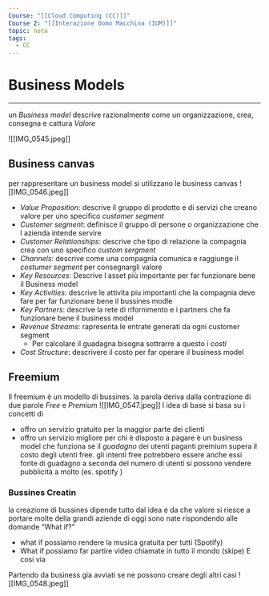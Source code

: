 ```yaml
---
Course: "[[Cloud Computing (CC)]]"
Course 2: "[[Interazione Uomo Macchina (IUM)]]"
topic: nota
tags:
  - CC
---
```




# Business Models
---
un _Business model_ descrive razionalmente come un organizzazione, crea, consegna e cattura _Valore_

![[IMG_0545.jpeg]]
## Business canvas
per rappresentare un business model si utilizzano le business canvas
![[IMG_0546.jpeg]]
- _Value Proposition_: descrive il gruppo di prodotto e di servizi che creano valore per uno specifico _customer segment_
- _Customer segment_: definisce il gruppo di persone o organizzazione che l azienda intende servire
- _Customer Relationships_: descrive che tipo di relazione la compagnia crea con uno specifico _custom sergment_
- _Channels_: descrive come una compagnia comunica e raggiunge il _costumer segment_ per consegnargli valore
- _Key Resources_: Descrive l asset più importante per far funzionare bene il Business model
- _Key Activities_: descrive le attivita piu importanti che la compagnia deve fare per far funzionare bene il bussines modle  
- _Key Partners_: descrive la rete di rifornimento e i partners che fa funzionare bene il business model
- _Revenue Streams_: rapresenta le entrate generati da ogni customer segment
	- Per calcolare il guadagna bisogna sottrarre a questo i _costi_
- _Cost Structure_: descrivere il costo per far operare il business model
 


## Freemium
Il freemium è un modello di bussines. la parola deriva dalla contrazione di due parole _Free_ e _Premium_
![[IMG_0547.jpeg]]
l idea di base si basa su i concetti di 
- offro un servizio gratuito per la maggior parte dei clienti 
- offro un servizio migliore per chi è disposto a pagare 
è un business model che funziona se il _guadagno_ dei utenti paganti premium supera il costo degli utenti free. gli intenti free potrebbero essere anche essi fonte di guadagno a seconda del numero di utenti si possono vendere pubblicità a molto (es. spotify )



### Bussines Creatin
la creazione di bussines dipende tutto dal idea e da che valore si riesce a portare 
molte della grandi aziende di oggi sono nate rispondendo alle domande “What if?”
- what if possiamo rendere la musica gratuita per tutti (Spotify)
- What if possiamo far partire video chiamate in tutto il mondo (skipe)
E cosi via

Partendo da business gia avviati se ne possono creare degli altri casi 
![[IMG_0548.jpeg]]

